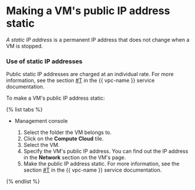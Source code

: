 # Making a VM's public IP address static

_A static IP address_ is a permanent IP address that does not change when a VM is stopped.

### Use of static IP addresses

Public static IP addresses are charged at an individual rate. For more information, see the section [#T](../../../vpc/pricing.md#prices-public-ip) in the {{ vpc-name }} service documentation.

To make a VM's public IP address static:

{% list tabs %}

- Management console
  
  1. Select the folder the VM belongs to.
  1. Click on the **Compute Cloud** tile.
  1. Select the VM.
  1. Specify the VM's public IP address. You can find out the IP address in the **Network** section on the VM's page.
  1. Make the public IP address static. For more information, see the section [#T](../../../vpc/operations/set-static-ip.md) in the {{ vpc-name }} service documentation.
  
{% endlist %}

